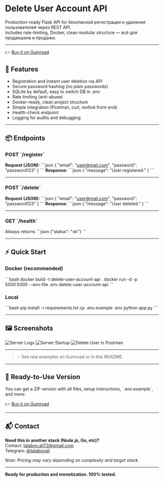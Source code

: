 
# Delete User Account API

Production-ready Flask API for безопасной регистрации и удаления пользователей через REST API.  
Includes rate-limiting, Docker, clean modular structure — всё для продакшена и продажи.

---

👉 [Buy it on Gumroad](https://talabov.gumroad.com/)

## 🚀 Features

- Registration and instant user deletion via API
- Secure password hashing (no plain passwords)
- SQLite by default, easy to switch DB in .env
- Rate limiting (anti-abuse)
- Docker-ready, clean project structure
- Simple integration (Postman, curl, любой front-end)
- Health-check endpoint
- Logging for audits and debugging

---

## 📦 Endpoints

### POST \`/register\`

**Request (JSON):**
\`\`\`json
{
  "email": "user@mail.com",
  "password": "password123"
}
\`\`\`
**Response:**
\`\`\`json
{
  "message": "User registered."
}
\`\`\`

---

### POST \`/delete\`

**Request (JSON):**
\`\`\`json
{
  "email": "user@mail.com",
  "password": "password123"
}
\`\`\`
**Response:**
\`\`\`json
{
  "message": "User deleted."
}
\`\`\`

---

### GET \`/health\`

Always returns
\`\`\`json
{"status": "ok"}
\`\`\`

---

## ⚡ Quick Start

### Docker (recommended)
\`\`\`bash
docker build -t delete-user-account-api .
docker run -d -p 5000:5000 --env-file .env delete-user-account-api
\`\`\`

### Local
\`\`\`bash
pip install -r requirements.txt
cp .env.example .env
python app.py
\`\`\`

---

## 🖼️ Screenshots

![Server Logs](server_logs.png)
![Server Startup](start_server.png)
![Delete User in Postman](delete_user_account.png)

---

> 💡 See real examples on Gumroad or in this README.

---

## 💼 Ready-to-Use Version

You can get a ZIP version with all files, setup instructions, \`.env.example\`, and more:

👉 [Buy it on Gumroad](https://talabov.gumroad.com/)

---

## 📬 Contact

**Need this in another stack (Node.js, Go, etc)?**  
Contact: talabov.ali72@gmail.com  
Telegram: [@talabovali](https://t.me/talabovali)

*Note: Pricing may vary depending on complexity and target stack.*

---

**Ready for production and monetization. 100% tested.**
